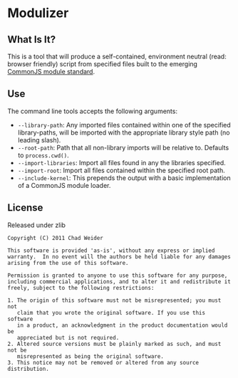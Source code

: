 # Modulizer #

## What Is It? ##
This is a tool that will produce a self-contained, environment neutral (read: browser friendly) script from specified files built to the emerging [CommonJS module standard](http://wiki.commonjs.org/wiki/Modules/1.1).

## Use ##
The command line tools accepts the following arguments:

 * `--library-path`: Any imported files contained within one of the specified library-paths, will be imported with the appropriate library style path (no leading slash).
 * `--root-path`: Path that all non-library imports will be relative to. Defaults to `process.cwd()`.
 * `--import-libraries`: Import all files found in any the libraries specified.
 * `--import-root`: Import all files contained within the specified root path.
 * `--include-kernel`: This prepends the output with a basic implementation of a CommonJS module loader.

## License ##
Released under zlib

    Copyright (C) 2011 Chad Weider

    This software is provided 'as-is', without any express or implied
    warranty.  In no event will the authors be held liable for any damages
    arising from the use of this software.

    Permission is granted to anyone to use this software for any purpose,
    including commercial applications, and to alter it and redistribute it
    freely, subject to the following restrictions:

    1. The origin of this software must not be misrepresented; you must not
       claim that you wrote the original software. If you use this software
       in a product, an acknowledgment in the product documentation would be
       appreciated but is not required.
    2. Altered source versions must be plainly marked as such, and must not be
       misrepresented as being the original software.
    3. This notice may not be removed or altered from any source distribution.
